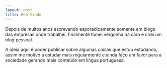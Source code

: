 ```yaml
---
layout: post
title: Bem Vindo
---
```


Depois de muitos anos escrevendo esporadicamente somente em blogs das empresas onde trabalhei, finalmente tomei vergonha na cara e criei um blog pessoal.

A ideia aqui é poder publicar sobre algumas coisas que estou estudando, assim me motivo a estudar mais regularmente e ainda faço um favor para a sociedade gerando mais conteúdo em língua portuguesa.

<!--more-->